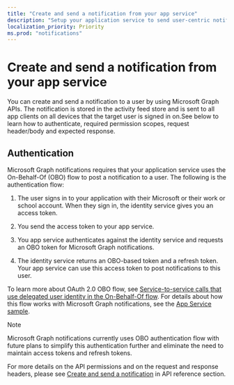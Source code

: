 ```yaml
---
title: "Create and send a notification from your app service"
description: "Setup your application service to send user-centric notifications to various clients via the Microsoft Graph. "
localization_priority: Priority
ms.prod: "notifications"
---
```



# Create and send a notification from your app service

You can create and send a notification to a user by using Microsoft Graph APIs. The notification is stored in the activity feed store and is sent to all app clients on all devices that the target user is signed in on.See below to learn how to authenticate, required permission scopes, request header/body and expected response.

## Authentication

Microsoft Graph notifications requires that your application service uses the On-Behalf-Of (OBO) flow to post a notification to a user. The following is the authentication flow:

1.  The user signs in to your application with their Microsoft or their work or school account. When they sign in, the identity service gives you an access token.

2.  You send the access token to your app service.

3.  You app service authenticates against the identity service and requests an OBO token for Microsoft Graph notifications.

4.  The identity service returns an OBO-based token and a refresh token. Your app service can use this access token to post notifications to this user.

To learn more about OAuth 2.0 OBO flow, see [Service-to-service calls that use delegated user identity in the On-Behalf-Of flow](https://docs.microsoft.com/en-us/azure/active-directory/develop/v1-oauth2-on-behalf-of-flow). For details about how this flow works with Microsoft Graph notifications, see the [App Service sample](https://aka.ms/gnsample-appservice).

> [!NOTE]
> Microsoft Graph notifications currently uses OBO authentication flow with future plans to simplify this authentication further and eliminate the need to maintain access tokens and refresh tokens.

For more details on the API permissions and on the request and response headers, please see [Create and send a notification](/graph/api/notifications-post) in API reference section. 
